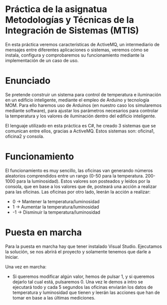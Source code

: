 # Práctica de la asignatua Metodologías y Técnicas de la Integración de Sistemas (MTIS)
En esta práctica veremos características de ActiveMQ, un intermediario de mensajes entre diferentes aplicaciones o sistemas, veremos cómo se instala, configura y comprobaremos su funcionamiento mediante la implementación de un caso de uso.

# Enunciado
Se pretende construir un sistema para control de temperatura e iluminación en un
edificio inteligente, mediante el empleo de Arduino y tecnología MOM. Para ello haremos
uso de Arduinos (en nuestro caso los simularemos mediante software), para ajustar los
parámetros necesarios para controlar la temperatura y los valores de iluminación dentro
del edificio inteligente.

El lenguaje utilizado en esta práctica es C#, he creado 3 sistemas que se comunican entre ellos, gracias a ActiveMQ. Estos sistemas son: oficina1, oficina2 y consola.

# Funcionamiento 
El funcionamiento es muy sencillo, las oficinas van generando números aleatorios comprendidos entre un rango (0-50 para la temperatura. 200-1000 para la luminosidad). Estos valores son posteados y leídos por la consola, que en base a los valores que de, posteará una acción a realizar para las oficinas. Las oficinas por otro lado, leerán la acción a realizar:
* 0 -> Mantener la temperatura/luminosidad
* 1 -> Aumentar la temperatura/luminosidad
* -1 -> Disminuir la temperatura/luminosidad


# Puesta en marcha
Para la puesta en marcha hay que tener instalado Visual Studio. Ejecutamos la solución, se nos abrirá el proyecto y solamente tenemos que darle a Iniciar.

Una vez en marcha:
* Si queremos modificar algún valor, hemos de pulsar 1, y si queremos dejarlo tal cual está, pulsaremos 0. Una vez le demos a intro se ejecutará todo y cada 5 segundos las oficinas enviarán los datos de temperatura y luminosidad que tienen y leerán las acciones que han de tomar en base a las últimas mediciones.
